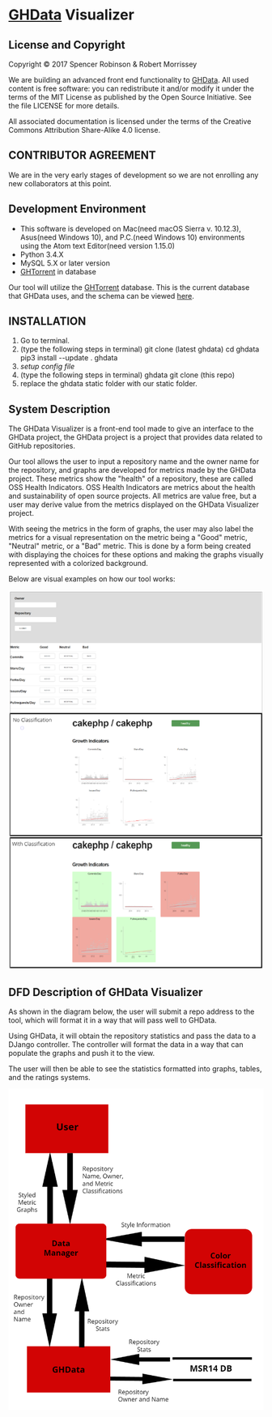 # [GHData](https://github.com/OSSHealth/ghdata) Visualizer

License and Copyright
---------------------

Copyright © 2017 Spencer Robinson & Robert Morrissey

We are building an advanced front end functionality to [GHData](https://github.com/OSSHealth/ghdata).  All used content is free software: you can redistribute it and/or modify it under the terms of the MIT License as published by the Open Source Initiative. See the file LICENSE for more details.

All associated documentation is licensed under the terms of the Creative Commons Attribution Share-Alike 4.0 license.

CONTRIBUTOR AGREEMENT
---------------------

We are in the very early stages of development so we are not enrolling any new collaborators at this point.

Development Environment
------------
- This software is developed on Mac(need macOS Sierra v. 10.12.3), Asus(need Windows 10), and P.C.(need Windows 10) environments using the Atom text Editor(need version 1.15.0)
- Python 3.4.X
- MySQL 5.X or later version
- [GHTorrent](http://ghtorrent.org/downloads.html) in database


Our tool will utilize the  [GHTorrent](http://ghtorrent.org/downloads.html) database. This is the current database that GHData uses, and the schema can be viewed [here](http://ghtorrent.org/relational.html).

INSTALLATION
----------
1. Go to terminal.
2. (type the following steps in terminal)
  git clone (latest ghdata)
  cd ghdata
  pip3 install --update .
  ghdata
3. *setup config file*
4. (type the following steps in terminal)
  ghdata
  git clone (this repo)
5. replace the ghdata static folder with our static folder.



System Description
-----
The GHData Visualizer is a front-end tool made to give an interface to the GHData project, the GHData project is a project that provides data related to GitHub repositories.

Our tool allows the user to input a repository name and the owner name for the repository, and graphs are developed for metrics made by the GHData project.  These metrics show the "health" of a repository, these are called OSS Health Indicators.  OSS Health Indicators are metrics about the health and sustainability of open source projects.  All metrics are value free, but a user may derive value from the metrics displayed on the GHData Visualizer project.

With seeing the metrics in the form of graphs, the user may also label the metrics for a visual representation on the metric being a "Good" metric, "Neutral" metric, or a "Bad" metric. This is done by a form being created with displaying the choices for these options and making the graphs visually represented with a colorized background.

Below are visual examples on how our tool works:

![](Images/ISDwebDesign.png?raw=true)

DFD Description of GHData Visualizer
---------------------------------------
As shown in the diagram below, the user will submit a repo address to the tool, which will format it in a way that will pass well to GHData.

Using GHData, it will obtain the repository statistics and pass the data to a DJango controller. The controller will format the data in a way that can populate the graphs and push it to the view.

The user will then be able to see the statistics formatted into graphs, tables, and the ratings systems.

![](Images/dataflow.jpg?raw=true)
